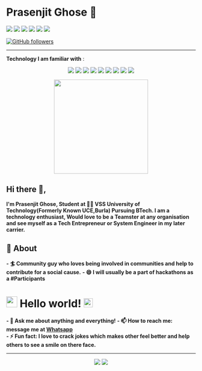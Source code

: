 # Prasenjit Ghose 🤡
<!--[![Twitter Badge](https://img.shields.io/badge/-@prasenjitghose36-1ca0f1?style=flat-square&labelColor=1ca0f1&logo=twitter&logoColor=white&link=https://twitter.com/PrasenjitGhose7)](https://twitter.com/PrasenjitGhose7) [![Linkedin Badge](https://img.shields.io/badge/-prasenjitghose36-blue?style=flat-square&logo=Linkedin&logoColor=white&link=https://www.linkedin.com/in/prasenjit-ghose-344a47183/)](https://www.linkedin.com/in/prasenjit-ghose-344a47183/) <!--[![Medium Badge](https://img.shields.io/badge/-@sakshamtaneja-03a57a?style=flat-square&labelColor=000000&logo=Medium&link=https://medium.com/@sakshamtaneja/)](https://medium.com/@sakshamtaneja/)[![Facebook Badge](https://img.shields.io/badge/-@prasenjitghose36-1ca0f1?style=flat-square&labelColor=1ca0f1&logo=facebook&logoColor=white&link=https://www.facebook.com/prasenjit.ghose.90)](https://www.facebook.com/prasenjit.ghose.90) [![Instagram Badge](https://img.shields.io/badge/-@prasenjitghose36-red?style=flat-square&labelColor=pink&logo=instagram&logoColor=black&link=https://www.instagram.com/prasenjitghose36/)](https://www.instagram.com/prasenjitghose36/)
[![Medium Badge](https://img.shields.io/badge/-@prasenjitghose36-000000?style=flat-square&labelColor=black&logo=Medium&logoColor=white&link=https://medium.com/@prasenjitghose36)](https://medium.com/@prasenjitghose36)
[![Gmail Badge](https://img.shields.io/badge/-prasenjitghose36@gmail.com-c14438?style=flat-square&logo=Gmail&logoColor=white&link=mailto:prasenjitghose36@gmail.com)](mailto:prasenjitghose36@gmail.com)
<!--[![Donate](https://img.shields.io/badge/Support-%24-blue)](https://www.paypal.me/sakshamtaneja)-->


<a>[<img src="https://img.shields.io/badge/WHATSAPP-%2325D366.svg?&style=for-the-badge&logo=whatsapp&logoColor=white">](https://wa.me/8018655222)</a> <a>[<img src="https://img.shields.io/badge/facebook-%231877F2.svg?&style=for-the-badge&logo=facebook&logoColor=white">](https://www.facebook.com/prasenjit.ghose.90)</a> <a>[<img src="https://img.shields.io/badge/instagram-%23E4405F.svg?&style=for-the-badge&logo=instagram&logoColor=white">](https://www.instagram.com/prasenjitghose36/)</a>  <a>[<img src="https://img.shields.io/badge/twitter-%231DA1F2.svg?&style=for-the-badge&logo=twitter&logoColor=white">](https://twitter.com/PrasenjitGhose7)</a> <a>[<img src="https://img.shields.io/badge/linkedin-%230077B5.svg?&style=for-the-badge&logo=linkedin&logoColor=white">](https://www.linkedin.com/in/prasenjit-ghose-344a47183/)</a> 
<a>[<img src="https://img.shields.io/badge/medium-%230077B5.svg?&style=for-the-badge&logo=medium&logoColor=black">](https://medium.com/@prasenjitghose36)</a>



[![GitHub followers](https://img.shields.io/github/followers/prasenjitghose36?label=Follow&style=social)](https://github.com/prasenjitghose36/?tab=follow)

---
<strong>Technology I am familiar with</strong> :<p align = "center">
  <img src="https://img.shields.io/badge/JavaScript%20-%2314354C.svg?&style=for-the-badge&logo=JavaScript&logoColor=white"/> 
  <img src="https://img.shields.io/badge/HTML%20-%2300599C.svg?&style=for-the-badge&logo=HTML&logoColor=white"/> 
  <img src="https://img.shields.io/badge/CSS%20-%2300599C.svg?&style=for-the-badge&logo=CSS&logoColor=white"/> 
  <img src="https://img.shields.io/badge/Processing%20-%23000.svg?&style=for-the-badge&logo=processing&logoColor=white"/> 
  <img src="https://img.shields.io/badge/git%20-%23F05033.svg?&style=for-the-badge&logo=git&logoColor=white"/> 
  <img src="https://img.shields.io/badge/Python%20-%23FF9900.svg?&style=for-the-badge&logo=python&logoColor=white"/> 
  <img src="https://img.shields.io/badge/Firebase%20-%23430098.svg?&style=for-the-badge&logo=Firebase&logoColor=white"/> 
    <img src="https://img.shields.io/badge/C%20-%23430098.svg?&style=for-the-badge&logo=&logoColor=white"/> 
    <img src="https://img.shields.io/badge/C++%20-%23430098.svg?&style=for-the-badge&logo=C++&logoColor=white"/> 
</p>
<p align = "center">
  
<!--<img src="https://raw.githubusercontent.com/coderjojo/coderjojo/master/img/github.gif" width="250" />-->

<img src="https://media.giphy.com/media/du3J3cXyzhj75IOgvA/giphy.gif" width="250" />
</p>

## Hi there 👋,           
<strong>I'm Prasenjit Ghose, Student at 👨‍💻 VSS University of Technology(Formerly Known UCE,Burla) Pursuing BTech.  I am a technology enthusiast, Would love to be a Teamster at any organisation and see myself as a Tech Entrepreneur or System Engineer in my later carrier.</strong>  

## 🧐 About
<strong>- 🏄‍ Community guy who loves being involved in communities and help to contribute for a social cause.</strong>
<strong>- 😄 I will usually be a part of hackathons as a #Participants</strong>
<!--- 🔭 I am currently an MSFT Learn Ambassador, [Mozillian](https://mozillians.org/en-US/u/tanejasaksham/), IBM ZAmbassador, Ex-Google DSC Lead and been a part of many communities and programs by a big force
- 🌱 I love to speak at public events and been a speaker at many events. I organise Workshops, Webinars etc to help student Community
- 👯 And Many More...-->


# <img src="https://github.com/TheDudeThatCode/TheDudeThatCode/blob/master/Assets/Hi.gif" width="29px"> Hello world!&nbsp;<img src="https://github.com/TheDudeThatCode/TheDudeThatCode/blob/master/Assets/Earth.gif" width="24px">

<strong>- 💬 Ask me about anything and everything!</strong>
<strong>- 📫 How to reach me: message me at [Whatsapp](https://wa.me/918018655222)</strong><br>
<strong>- ⚡ Fun fact: I love to crack jokes which makes other feel better and help others to see a smile on there face.</strong>
<!--- 💬 Ping Me about #cloud, #RPA, #CommunityOps, #DevRel, #speaking opportunity, #Marketing #CampusOps and anything you like-->
---
<!--[Prasenjit's github stats](https://github-readme-stats.vercel.app/api?username=prasenjitghose36&show_icons=true)-->
<p align = "center">
<img src = "https://github-readme-stats.vercel.app/api?username=prasenjitghose36&show_icons=true&theme=radical&layout=compact">
<img src = "https://github-readme-stats.vercel.app/api/top-langs/?username=prasenjitghose36&hide=css,html&theme=tokyonight&layout=compact">
  </p>
<!--
**** is a ✨ _special_ ✨ repository because its `README.md` (this file) appears on your GitHub profile.

🤔

-->

